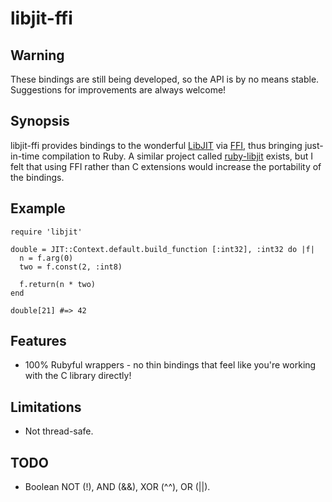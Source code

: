 libjit-ffi
==========

Warning
-------

These bindings are still being developed, so the API is by no means stable.
Suggestions for improvements are always welcome!

Synopsis
--------

libjit-ffi provides bindings to the wonderful
[LibJIT](http://dotgnu.org/libjit-doc/libjit_toc.html) via
[FFI](http://github.com/ffi/ffi), thus bringing just-in-time compilation
to Ruby. A similar project called [ruby-libjit](http://ruby-libjit.rubyforge.org/)
exists, but I felt that using FFI rather than C extensions would increase
the portability of the bindings.

Example
-------

    require 'libjit'
    
    double = JIT::Context.default.build_function [:int32], :int32 do |f|
      n = f.arg(0)
      two = f.const(2, :int8)
      
      f.return(n * two)
    end
    
    double[21] #=> 42

Features
--------

* 100% Rubyful wrappers - no thin bindings that feel like you're working with
  the C library directly!

Limitations
-----------

* Not thread-safe.

TODO
----

* Boolean NOT (!), AND (&&), XOR (^^), OR (||).

